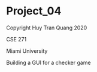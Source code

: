 # Project_04
Copyright Huy Tran Quang 2020

CSE 271

Miami University

Building a GUI for a checker game
